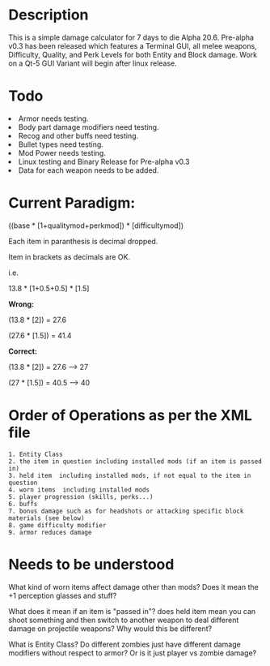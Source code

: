 # Description
This is a simple damage calculator for 7 days to die Alpha 20.6.
Pre-alpha v0.3 has been released which features a Terminal GUI, all melee weapons, Difficulty, Quality, and Perk Levels for both Entity and Block damage.
Work on a Qt-5 GUI Variant will begin after linux release.

# Todo
<li>Armor needs testing.</li>
<li>Body part damage modifiers need testing.</li>
<li>Recog and other buffs need testing.</li>
<li>Bullet types need testing.</li>
<li>Mod Power needs testing.</li>
<li>Linux testing and Binary Release for Pre-alpha v0.3</li>

<li>Data for each weapon needs to be added.</li>

# Current Paradigm:
((base * [1+qualitymod+perkmod]) * [difficultymod])

Each item in paranthesis is decimal dropped.

Item in brackets as decimals are OK.

i.e.

13.8 * [1+0.5+0.5] * [1.5]

<strong>Wrong:</strong>

(13.8 * [2]) = 27.6 

(27.6 * [1.5]) = 41.4

<strong>Correct:</strong>

(13.8 * [2]) = 27.6 --> 27

(27 * [1.5]) = 40.5 --> 40

# Order of Operations as per the XML file

    1. Entity Class
    2. the item in question including installed mods (if an item is passed in)
    3. held item  including installed mods, if not equal to the item in question
    4. worn items  including installed mods
    5. player progression (skills, perks...)
    6. buffs
    7. bonus damage such as for headshots or attacking specific block materials (see below)
    8. game difficulty modifier
    9. armor reduces damage

# Needs to be understood


What kind of worn items affect damage other than mods? 
Does it mean the +1 perception glasses and stuff?

What does it mean if an item is "passed in"?
does held item mean you can shoot something and then switch 
to another weapon to deal different damage on projectile weapons? 
Why would this be different?

What is Entity Class?
Do different zombies just have different damage modifiers
without respect to armor? Or is it just player vs zombie damage?
